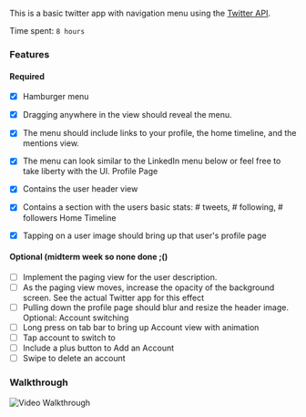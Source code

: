 This is a basic twitter app with navigation menu using the [Twitter API](https://apps.twitter.com/).

Time spent: `8 hours`

### Features
#### Required

- [x] Hamburger menu
- [x] Dragging anywhere in the view should reveal the menu.
- [x] The menu should include links to your profile, the home timeline, and the mentions view.
- [x] The menu can look similar to the LinkedIn menu below or feel free to take liberty with the UI.
Profile Page
- [x] Contains the user header view
- [x] Contains a section with the users basic stats: # tweets, # following, # followers
Home Timeline
- [x] Tapping on a user image should bring up that user's profile page


#### Optional (midterm week so none done ;() 
- [ ] Implement the paging view for the user description.
- [ ] As the paging view moves, increase the opacity of the background screen. See the actual Twitter app for this effect
- [ ] Pulling down the profile page should blur and resize the header image.
Optional: Account switching
- [ ] Long press on tab bar to bring up Account view with animation
- [ ] Tap account to switch to
- [ ] Include a plus button to Add an Account
- [ ] Swipe to delete an account

### Walkthrough

![Video Walkthrough](http://i.imgur.com/SR2lDYl.gif)
